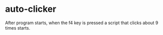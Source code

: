 # auto-clicker
After program starts, when the f4 key is pressed a script that clicks about 9 times starts.
